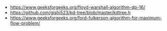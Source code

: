 - https://www.geeksforgeeks.org/floyd-warshall-algorithm-dp-16/
- https://github.com/gishi523/kd-tree/blob/master/kdtree.h
- https://www.geeksforgeeks.org/ford-fulkerson-algorithm-for-maximum-flow-problem/
